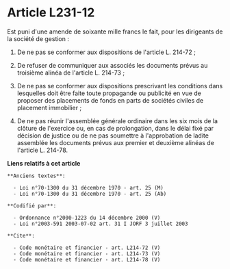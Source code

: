 # Article L231-12

Est puni d'une amende de soixante mille francs le fait, pour les dirigeants de la société de gestion :

1. De ne pas se conformer aux dispositions de l'article L. 214-72 ;

2. De refuser de communiquer aux associés les documents prévus au troisième alinéa de l'article L. 214-73 ;

3. De ne pas se conformer aux dispositions prescrivant les conditions dans lesquelles doit être faite toute propagande ou
publicité en vue de proposer des placements de fonds en parts de sociétés civiles de placement immobilier ;

4. De ne pas réunir l'assemblée générale ordinaire dans les six mois de la clôture de l'exercice ou, en cas de prolongation,
dans le délai fixé par décision de justice ou de ne pas soumettre à l'approbation de ladite assemblée les documents prévus
aux premier et deuxième alinéas de l'article L. 214-78.

**Liens relatifs à cet article**

	**Anciens textes**:

	  - Loi n°70-1300 du 31 décembre 1970 - art. 25 (M)
	  - Loi n°70-1300 du 31 décembre 1970 - art. 25 (Ab)

	**Codifié par**:

	  - Ordonnance n°2000-1223 du 14 décembre 2000 (V)
	  - Loi n°2003-591 2003-07-02 art. 31 I JORF 3 juillet 2003

	**Cite**:

	  - Code monétaire et financier - art. L214-72 (V)
	  - Code monétaire et financier - art. L214-73 (V)
	  - Code monétaire et financier - art. L214-78 (V)
